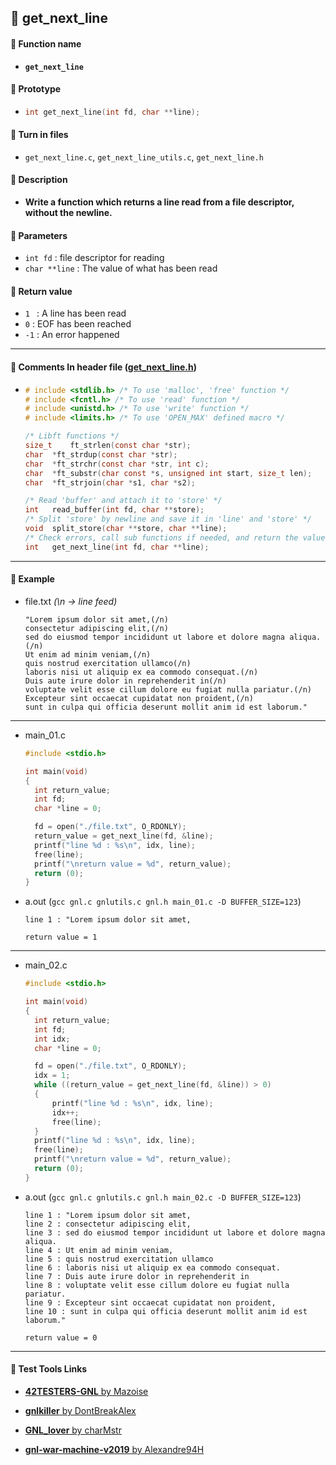 ## :notebook_with_decorative_cover: get_next_line

#### :page_facing_up: Function name

- **`get_next_line`**

#### :page_facing_up: ​Prototype

- ```c
  int get_next_line(int fd, char **line);
  ```

#### :page_facing_up: Turn in files

- `get_next_line.c`, `get_next_line_utils.c`, `get_next_line.h`

#### :page_facing_up: ​Description

- **Write a function which returns a line read from a file descriptor, without the newline.**

#### :page_facing_up: Parameters

- `int fd` : file descriptor for reading
- `char **line` : The value of what has been read

#### :page_facing_up: Return value

- `1 ` : A line has been read
- `0` : EOF has been reached
- `-1` : An error happened

------

#### :page_facing_up: Comments In header file ([get_next_line.h](/02_get_next_line/get_next_line.h))

- ```c
  # include <stdlib.h> /* To use 'malloc', 'free' function */
  # include <fcntl.h> /* To use 'read' function */
  # include <unistd.h> /* To use 'write' function */
  # include <limits.h> /* To use 'OPEN_MAX' defined macro */
  
  /* Libft functions */
  size_t	ft_strlen(const char *str);
  char	*ft_strdup(const char *str);
  char	*ft_strchr(const char *str, int c);
  char	*ft_substr(char const *s, unsigned int start, size_t len);
  char	*ft_strjoin(char *s1, char *s2);
  
  /* Read 'buffer' and attach it to 'store' */
  int	read_buffer(int fd, char **store);
  /* Split 'store' by newline and save it in 'line' and 'store' */
  void	split_store(char **store, char **line);
  /* Check errors, call sub functions if needed, and return the value. */
  int	get_next_line(int fd, char **line);
  ```

------

#### :page_facing_up: Example

- file.txt *(\n -> line feed)*

  ```
  "Lorem ipsum dolor sit amet,(/n)
  consectetur adipiscing elit,(/n)
  sed do eiusmod tempor incididunt ut labore et dolore magna aliqua.(/n)
  Ut enim ad minim veniam,(/n)
  quis nostrud exercitation ullamco(/n)
  laboris nisi ut aliquip ex ea commodo consequat.(/n)
  Duis aute irure dolor in reprehenderit in(/n)
  voluptate velit esse cillum dolore eu fugiat nulla pariatur.(/n)
  Excepteur sint occaecat cupidatat non proident,(/n)
  sunt in culpa qui officia deserunt mollit anim id est laborum."
  ```

------

- main_01.c

  ```c
  #include <stdio.h>
  
  int main(void)
  {
  	int return_value;
  	int fd;
  	char *line = 0;
  
  	fd = open("./file.txt", O_RDONLY);
  	return_value = get_next_line(fd, &line);
  	printf("line %d : %s\n", idx, line);
  	free(line);
  	printf("\nreturn value = %d", return_value);
  	return (0);
  }
  ```

- a.out (`gcc gnl.c gnlutils.c gnl.h main_01.c -D BUFFER_SIZE=123`)

  ```
  line 1 : "Lorem ipsum dolor sit amet,
  
  return value = 1
  ```

------

- main_02.c

  ```c
  #include <stdio.h>
  
  int main(void)
  {
  	int return_value;
  	int fd;
  	int idx;
  	char *line = 0;
  
  	fd = open("./file.txt", O_RDONLY);
  	idx = 1;
  	while ((return_value = get_next_line(fd, &line)) > 0)
  	{
  		printf("line %d : %s\n", idx, line);
  		idx++;
  		free(line);
  	}
  	printf("line %d : %s\n", idx, line);
  	free(line);
  	printf("\nreturn value = %d", return_value);
  	return (0);
  }
  ```

- a.out (`gcc gnl.c gnlutils.c gnl.h main_02.c -D BUFFER_SIZE=123`)

  ```
  line 1 : "Lorem ipsum dolor sit amet,
  line 2 : consectetur adipiscing elit,
  line 3 : sed do eiusmod tempor incididunt ut labore et dolore magna aliqua.
  line 4 : Ut enim ad minim veniam,
  line 5 : quis nostrud exercitation ullamco
  line 6 : laboris nisi ut aliquip ex ea commodo consequat.
  line 7 : Duis aute irure dolor in reprehenderit in
  line 8 : voluptate velit esse cillum dolore eu fugiat nulla pariatur.
  line 9 : Excepteur sint occaecat cupidatat non proident,
  line 10 : sunt in culpa qui officia deserunt mollit anim id est laborum."
  
  return value = 0
  ```



------

#### :link: Test Tools Links

- [**42TESTERS-GNL** by Mazoise](https://github.com/Mazoise/42TESTERS-GNL)

- [**gnlkiller** by DontBreakAlex](https://github.com/DontBreakAlex/gnlkiller)

- [**GNL_lover** by charMstr](https://github.com/charMstr/GNL_lover)
- [**gnl-war-machine-v2019** by Alexandre94H](https://github.com/Alexandre94H/gnl-war-machine-v2019 )

